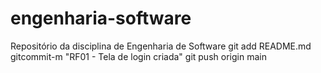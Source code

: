 # engenharia-software
Repositório da disciplina  de Engenharia de Software
git add README.md
gitcommit-m "RF01 - Tela de login criada"
git push origin main
